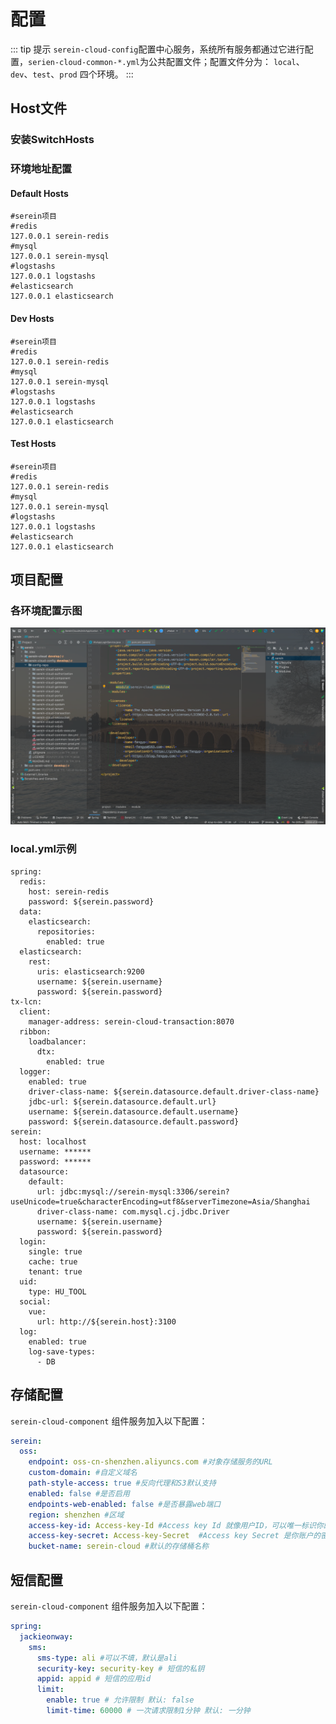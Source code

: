 # 配置

::: tip 提示
`serein-cloud-config`配置中心服务，系统所有服务都通过它进行配置，`serien-cloud-common-*.yml`为公共配置文件；配置文件分为：
`local`、`dev`、`test`、`prod` 四个环境。
:::

## Host文件

### 安装SwitchHosts

### 环境地址配置

#### Default Hosts

```text
#serein项目
#redis
127.0.0.1 serein-redis
#mysql
127.0.0.1 serein-mysql
#logstashs
127.0.0.1 logstashs
#elasticsearch
127.0.0.1 elasticsearch
```

#### Dev Hosts

```text
#serein项目
#redis
127.0.0.1 serein-redis
#mysql
127.0.0.1 serein-mysql
#logstashs
127.0.0.1 logstashs
#elasticsearch
127.0.0.1 elasticsearch
```

#### Test Hosts

```text
#serein项目
#redis
127.0.0.1 serein-redis
#mysql
127.0.0.1 serein-mysql
#logstashs
127.0.0.1 logstashs
#elasticsearch
127.0.0.1 elasticsearch
```

## 项目配置

### 各环境配置示图

![img.png](/back/images/setting-001.png)

### local.yml示例

```text
spring:
  redis:
    host: serein-redis
    password: ${serein.password}
  data:
    elasticsearch:
      repositories:
        enabled: true
  elasticsearch:
    rest:
      uris: elasticsearch:9200
      username: ${serein.username}
      password: ${serein.password}
tx-lcn:
  client:
    manager-address: serein-cloud-transaction:8070
  ribbon:
    loadbalancer:
      dtx:
        enabled: true
  logger:
    enabled: true
    driver-class-name: ${serein.datasource.default.driver-class-name}
    jdbc-url: ${serein.datasource.default.url}
    username: ${serein.datasource.default.username}
    password: ${serein.datasource.default.password}
serein:
  host: localhost
  username: ******
  password: ******
  datasource:
    default:
      url: jdbc:mysql://serein-mysql:3306/serein?useUnicode=true&characterEncoding=utf8&serverTimezone=Asia/Shanghai
      driver-class-name: com.mysql.cj.jdbc.Driver
      username: ${serein.username}
      password: ${serein.password}
  login:
    single: true
    cache: true
    tenant: true
  uid:
    type: HU_TOOL
  social:
    vue:
      url: http://${serein.host}:3100
  log:
    enabled: true
    log-save-types:
      - DB

```

## 存储配置

`serein-cloud-component` 组件服务加入以下配置：

```yaml
serein:
  oss:
    endpoint: oss-cn-shenzhen.aliyuncs.com #对象存储服务的URL
    custom-domain: #自定义域名
    path-style-access: true #反向代理和S3默认支持
    enabled: false #是否启用
    endpoints-web-enabled: false #是否暴露web端口
    region: shenzhen #区域
    access-key-id: Access-key-Id #Access key Id 就像用户ID，可以唯一标识你的账户
    access-key-secret: Access-key-Secret  #Access key Secret 是你账户的密码
    bucket-name: serein-cloud #默认的存储桶名称
```

## 短信配置

`serein-cloud-component` 组件服务加入以下配置：

```yaml
spring:
  jackieonway:
    sms:
      sms-type: ali #可以不填，默认是ali
      security-key: security-key # 短信的私钥
      appid: appid # 短信的应用id
      limit:
        enable: true # 允许限制 默认: false
        limit-time: 60000 # 一次请求限制1分钟 默认: 一分钟
```